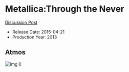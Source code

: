 # Metallica:Through the Never

[Discussion Post](https://www.avsforum.com/threads/bass-eq-for-filtered-movies.2995212/post-56926046)

* Release Date: 2015-04-21
* Production Year: 2013

## Atmos

![img 0](https://i.imgur.com/BLIfpvs.jpg)

